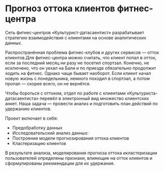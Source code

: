 # Прогноз оттока клиентов фитнес-центра

Сеть фитнес-центров «Культурист-датасаентист» разрабатывает стратегию взаимодействия с клиентами на основе аналитических данных.

Распространённая проблема фитнес-клубов и других сервисов — отток клиентов.Для фитнес-центра можно считать, что клиент попал в отток, если за последний месяц ни разу не посетил спортзал. Конечно, не исключено, что он уехал на Бали и по приезде обязательно продолжит ходить на фитнес. Однако чаще бывает наоборот. Если клиент начал новую жизнь с понедельника, немного походил в спортзал, а потом пропал — скорее всего, он не вернётся.

Чтобы бороться с оттоком, отдел по работе с клиентами «Культуриста-датасаентиста» перевёл в электронный вид множество клиентских анкет. Наша задача — провести анализ и подготовить план действий по удержанию клиентов.

Проект включает в себя:

- Предобработку данных
- Исследовательский анализ данных:
- Построение модели прогнозирования оттока клиентов
- Кластеризацию клиентов

В результате анализа, моделирования прогноза оттока икластеризации пользователей определены признаки, влияющие на отток клиентов и сформулированы рекомендации для их удержания.
